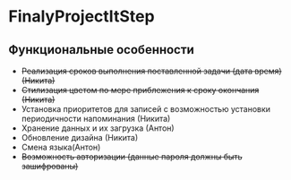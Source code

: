 # FinalyProjectItStep

## Функциональные особенности

- ~~Реализация сроков выполнения поставленной задачи (дата время) (Никита)~~
- ~~Стилизация цветом по мере приблежения к сроку окончания (Никита)~~
- Установка приоритетов для записей с возможностью установки периодичности напоминания (Никита)
- Хранение данных и их загрузка (Антон)
- Обновление дизайна (Никита)
- Смена языка(Антон)
- ~~Возможность авторизации (данные пароля должны быть зашифрованы)~~
